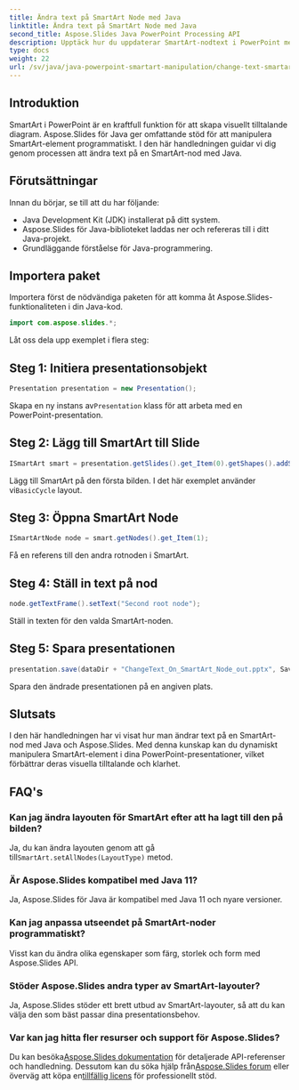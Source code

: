 ```yaml
---
title: Ändra text på SmartArt Node med Java
linktitle: Ändra text på SmartArt Node med Java
second_title: Aspose.Slides Java PowerPoint Processing API
description: Upptäck hur du uppdaterar SmartArt-nodtext i PowerPoint med Java med Aspose.Slides, vilket förbättrar presentationsanpassningen.
type: docs
weight: 22
url: /sv/java/java-powerpoint-smartart-manipulation/change-text-smartart-node-java/
---
```

## Introduktion
SmartArt i PowerPoint är en kraftfull funktion för att skapa visuellt tilltalande diagram. Aspose.Slides för Java ger omfattande stöd för att manipulera SmartArt-element programmatiskt. I den här handledningen guidar vi dig genom processen att ändra text på en SmartArt-nod med Java.
## Förutsättningar
Innan du börjar, se till att du har följande:
- Java Development Kit (JDK) installerat på ditt system.
- Aspose.Slides för Java-biblioteket laddas ner och refereras till i ditt Java-projekt.
- Grundläggande förståelse för Java-programmering.

## Importera paket
Importera först de nödvändiga paketen för att komma åt Aspose.Slides-funktionaliteten i din Java-kod.
```java
import com.aspose.slides.*;
```
Låt oss dela upp exemplet i flera steg:
## Steg 1: Initiera presentationsobjekt
```java
Presentation presentation = new Presentation();
```
 Skapa en ny instans av`Presentation` klass för att arbeta med en PowerPoint-presentation.
## Steg 2: Lägg till SmartArt till Slide
```java
ISmartArt smart = presentation.getSlides().get_Item(0).getShapes().addSmartArt(10, 10, 400, 300, SmartArtLayoutType.BasicCycle);
```
 Lägg till SmartArt på den första bilden. I det här exemplet använder vi`BasicCycle` layout.
## Steg 3: Öppna SmartArt Node
```java
ISmartArtNode node = smart.getNodes().get_Item(1);
```
Få en referens till den andra rotnoden i SmartArt.
## Steg 4: Ställ in text på nod
```java
node.getTextFrame().setText("Second root node");
```
Ställ in texten för den valda SmartArt-noden.
## Steg 5: Spara presentationen
```java
presentation.save(dataDir + "ChangeText_On_SmartArt_Node_out.pptx", SaveFormat.Pptx);
```
Spara den ändrade presentationen på en angiven plats.

## Slutsats
I den här handledningen har vi visat hur man ändrar text på en SmartArt-nod med Java och Aspose.Slides. Med denna kunskap kan du dynamiskt manipulera SmartArt-element i dina PowerPoint-presentationer, vilket förbättrar deras visuella tilltalande och klarhet.
## FAQ's
### Kan jag ändra layouten för SmartArt efter att ha lagt till den på bilden?
 Ja, du kan ändra layouten genom att gå till`SmartArt.setAllNodes(LayoutType)` metod.
### Är Aspose.Slides kompatibel med Java 11?
Ja, Aspose.Slides för Java är kompatibel med Java 11 och nyare versioner.
### Kan jag anpassa utseendet på SmartArt-noder programmatiskt?
Visst kan du ändra olika egenskaper som färg, storlek och form med Aspose.Slides API.
### Stöder Aspose.Slides andra typer av SmartArt-layouter?
Ja, Aspose.Slides stöder ett brett utbud av SmartArt-layouter, så att du kan välja den som bäst passar dina presentationsbehov.
### Var kan jag hitta fler resurser och support för Aspose.Slides?
 Du kan besöka[Aspose.Slides dokumentation](https://reference.aspose.com/slides/java/) för detaljerade API-referenser och handledning. Dessutom kan du söka hjälp från[Aspose.Slides forum](https://forum.aspose.com/c/slides/11) eller överväg att köpa en[tillfällig licens](https://purchase.aspose.com/temporary-license/) för professionellt stöd.